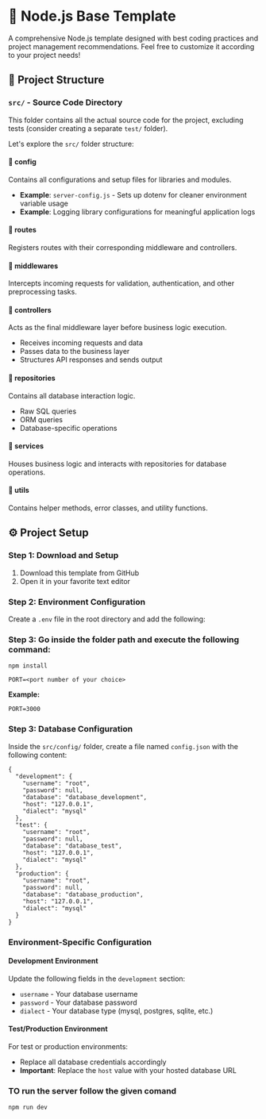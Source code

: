 # 🚀 Node.js Base Template

A comprehensive Node.js template designed with best coding practices and project management recommendations. Feel free to customize it according to your project needs!

## 📁 Project Structure

### `src/` - Source Code Directory
This folder contains all the actual source code for the project, excluding tests (consider creating a separate `test/` folder).

Let's explore the `src/` folder structure:

#### **📁 config**
Contains all configurations and setup files for libraries and modules.
- **Example**: `server-config.js` - Sets up dotenv for cleaner environment variable usage
- **Example**: Logging library configurations for meaningful application logs

#### **📁 routes** 
Registers routes with their corresponding middleware and controllers.

#### **📁 middlewares**
Intercepts incoming requests for validation, authentication, and other preprocessing tasks.

#### **📁 controllers**
Acts as the final middleware layer before business logic execution.
- Receives incoming requests and data
- Passes data to the business layer
- Structures API responses and sends output

#### **📁 repositories**
Contains all database interaction logic.
- Raw SQL queries
- ORM queries
- Database-specific operations

#### **📁 services**
Houses business logic and interacts with repositories for database operations.

#### **📁 utils**
Contains helper methods, error classes, and utility functions.

## ⚙️ Project Setup

### Step 1: Download and Setup
1. Download this template from GitHub
2. Open it in your favorite text editor

### Step 2: Environment Configuration
Create a `.env` file in the root directory and add the following:


### Step 3: Go inside the folder path and execute the following command:

```
npm install 
```

 ```
PORT=<port number of your choice>
```

**Example:**
```
PORT=3000
```


### Step 3: Database Configuration
Inside the `src/config/` folder, create a file named `config.json` with the following content:

```
{
  "development": {
    "username": "root",
    "password": null,
    "database": "database_development",
    "host": "127.0.0.1",
    "dialect": "mysql"
  },
  "test": {
    "username": "root",
    "password": null,
    "database": "database_test",
    "host": "127.0.0.1",
    "dialect": "mysql"
  },
  "production": {
    "username": "root",
    "password": null,
    "database": "database_production",
    "host": "127.0.0.1",
    "dialect": "mysql"
  }
}
```

### Environment-Specific Configuration

#### **Development Environment**
Update the following fields in the `development` section:
- `username` - Your database username
- `password` - Your database password
- `dialect` - Your database type (mysql, postgres, sqlite, etc.)

#### **Test/Production Environment**
For test or production environments:
- Replace all database credentials accordingly
- **Important**: Replace the `host` value with your hosted database URL


### TO run the server follow the given comand
```
npm run dev
```



  